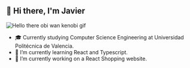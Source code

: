 ## 👋 Hi there, I'm Javier
![Hello there obi wan kenobi gif](https://user-images.githubusercontent.com/84251991/167663499-1d47ba6f-9f21-458b-b277-04f580f23876.gif)

- 🎓 Currently studying Computer Science Engineering at Universidad Politécnica de Valencia.
- 🌱 I’m currently learning React and Typescript.
- 🔭 I’m currently working on a React Shopping website. 

<!--
Here are some ideas to get you started:

- 👯 I’m looking to collaborate on ...
- 🤔 I’m looking for help with ...
- 💬 Ask me about ...
- 📫 How to reach me: 
- 😄 Pronouns: ...
- ⚡ Fun fact: ...
### Welcome to my Github Profile!
-->
